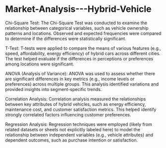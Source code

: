 # Market-Analysis---Hybrid-Vehicle
Chi-Square Test:
The Chi-Square Test was conducted to examine the relationship between categorical variables, such as vehicle ownership patterns and locations. Observed and expected frequencies were compared to determine if the differences were statistically significant.

T-Test:
T-tests were applied to compare the means of various features (e.g., speed, affordability, energy efficiency) of hybrid cars across different cities. The test helped evaluate if the differences in perceptions or preferences among locations were significant.

ANOVA (Analysis of Variance):
ANOVA was used to assess whether there are significant differences in key metrics (e.g., income levels or preferences) across multiple groups. This analysis identified variations and provided insights into segment-specific trends.

Correlation Analysis:
Correlation analysis measured the relationships between key attributes of hybrid vehicles, such as energy efficiency, maintenance cost, and customer satisfaction metrics. This helped identify strongly correlated factors influencing customer preferences.

Regression Analysis:
Regression techniques were employed (likely from related datasets or sheets not explicitly labeled here) to model the relationship between independent variables (e.g., vehicle attributes) and dependent outcomes, such as purchase intention or satisfaction.
